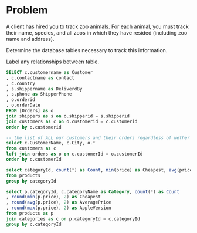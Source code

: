 # Problem

A client has hired you to track zoo animals.
For each animal, you must track their name, species, and all zoos in which they have resided (including zoo name and address).

Determine the database tables necessary to track this information.

Label any relationships between table.

```sql
SELECT c.customername as Customer
, c.contactname as contact
, c.country 
, s.shippername as DeliverdBy
, s.phone as ShipperPhone
, o.orderid
, o.orderDate
FROM [Orders] as o
join shippers as s on o.shipperid = s.shipperid
join customers as c on o.customerid = c.customerid
order by o.customerid
```

```sql
-- the list of ALL our customers and their orders regardless of wether they have orders or not
select c.CustomerName, c.City, o.* 
from customers as c 
left join orders as o on c.customerId = o.customerId 
order by c.customerId
```

```sql
select categoryId, count(*) as Count, min(price) as Cheapest, avg(price) as AveragePrice, max(price) as AppleVersion
from products
group by categoryId
```

```sql
select p.categoryId, c.categoryName as Category, count(*) as Count
, round(min(p.price), 2) as Cheapest
, round(avg(p.price), 2) as AveragePrice
, round(max(p.price), 2) as AppleVersion
from products as p
join categories as c on p.categoryId = c.categoryId
group by c.categoryId
```